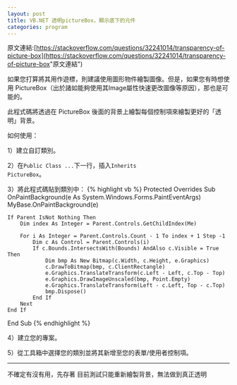 ```yaml
---
layout: post
title: VB.NET 透明pictureBox，顯示底下的元件
categories: program
---
```

原文連結:[https://stackoverflow.com/questions/32241014/transparency-of-picture-box](<https://stackoverflow.com/questions/32241014/transparency-of-picture-box>"原文連結")



如果您打算將其用作遊標，則建議使用圖形物件繪製圖像。但是，如果您有時想使用 PictureBox（出於諸如能夠使用其Image屬性快速更改圖像等原因），那也是可能的。

此程式碼將透過在 PictureBox 後面的背景上繪製每個控制項來繪製更好的「透明」背景。

如何使用：

1）建立自訂類別。

2）在<code>Public Class ...</code>下一行，插入<code>Inherits PictureBox</code>。

3）將此程式碼貼到類別中：
{% highlight vb %}
Protected Overrides Sub OnPaintBackground(e As System.Windows.Forms.PaintEventArgs)
    MyBase.OnPaintBackground(e)

    If Parent IsNot Nothing Then
        Dim index As Integer = Parent.Controls.GetChildIndex(Me)

        For i As Integer = Parent.Controls.Count - 1 To index + 1 Step -1
            Dim c As Control = Parent.Controls(i)
            If c.Bounds.IntersectsWith(Bounds) AndAlso c.Visible = True Then
                Dim bmp As New Bitmap(c.Width, c.Height, e.Graphics)
                c.DrawToBitmap(bmp, c.ClientRectangle)
                e.Graphics.TranslateTransform(c.Left - Left, c.Top - Top)
                e.Graphics.DrawImageUnscaled(bmp, Point.Empty)
                e.Graphics.TranslateTransform(Left - c.Left, Top - c.Top)
                bmp.Dispose()
            End If
        Next
    End If
End Sub
{% endhighlight %}

4）建立您的專案。

5）從工具箱中選擇您的類別並將其新增至您的表單/使用者控制項。

---
不確定有沒有用，先存著
目前測試只能重新繪製背景，無法做到真正透明
